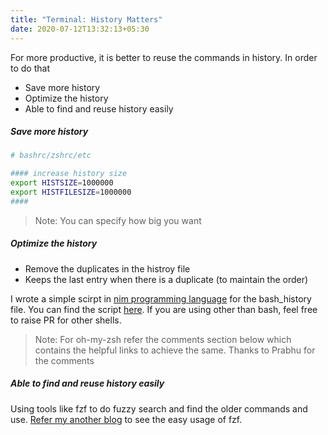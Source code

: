 ```yaml
---
title: "Terminal: History Matters"
date: 2020-07-12T13:32:13+05:30
---
```


For more productive, it is better to reuse the commands in history. In order to do that

- Save more history
- Optimize the history
- Able to find and reuse history easily

##### Save more history

```sh
# bashrc/zshrc/etc

#### increase history size
export HISTSIZE=1000000
export HISTFILESIZE=1000000
####

```

> Note: You can specify how big you want

##### Optimize the history

- Remove the duplicates in the histroy file
- Keeps the last entry when there is a duplicate (to maintain the order)

I wrote a simple scirpt in [nim programming language](https://nim-lang.org/) for the bash_history file. You can find the script [here](https://github.com/thecasualcoder/prunehistory). If you are using other than bash, feel free to raise PR for other shells.

> Note: For oh-my-zsh refer the comments section below which contains the helpful links to achieve the same. Thanks to Prabhu for the comments

##### Able to find and reuse history easily

Using tools like fzf to do fuzzy search and find the older commands and use. [Refer my another blog](https://dineshba.github.io/posts/fzf/) to see the easy usage of fzf.